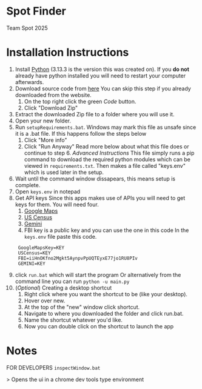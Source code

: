# Spot Finder
Team Spot 2025

# Installation Instructions

1. Install [Python](https://www.python.org/downloads/release/python-3133/) (3.13.3 is the version this was created on).
   If you **do not** already have python installed you will need to restart your computer afterwards.
2. Download source code from [here](https://github.com/KeaganAnd/ProjectSpot) You can skip this step if you already downloaded from the website.
   1. On the top right click the green *Code* button.
   2. Click "Download Zip"
3. Extract the downloaded Zip file to a folder where you will use it.
4. Open your new folder.
5. Run `setupRequirements.bat`. 
   Windows may mark this file as unsafe since it is a .bat file. If this happens follow the steps below
   1. Click "More info"
   2. Click "Run Anyway"
   Read more below about what this file does or continue to step 6.
   *Advanced Instructions*
        This file simply runs a pip command to download the required python modules which can be viewed in `requirements.txt`. Then makes a file called "keys.env" which is used later in the setup.
6. Wait until the command window dissapears, this means setup is complete.
7. Open `keys.env` in notepad
8. Get API keys
   Since this apps makes use of APIs you will need to get keys for them. You will need four.
   1. [Google Maps](https://console.cloud.google.com/apis/credentials) 
   2. [US Census](https://api.census.gov/data/key_signup.html)
   3. [Gemini](https://aistudio.google.com/app/apikey)
   4. FBI key is a public key and you can use the one in this code
   In the `keys.env` file paste this code.
   ```env
    GoogleMapsKey=KEY
    USCensus=KEY
    FBI=iiHnOKfno2Mgkt5AynpvPpUQTEyxE77jo1RU8PIv
    GEMINI=KEY
   ``` 
9.  click `run.bat` which will start the program
    Or alternatively from the command line you can run `python -u main.py`
10. (*Optional*) Creating a desktop shortcut
    1.  Right click where you want the shortcut to be (like your desktop).
    2.  Hover over new.
    3.  At the top of the "new" window click shortcut.
    4.  Navigate to where you downloaded the folder and click run.bat.
    5.  Name the shortcut whatever you'd like.
    6.  Now you can double click on the shortcut to launch the app


# Notes
FOR DEVELOPERS
`inspectWindow.bat`

\> Opens the ui in a chrome dev tools type environment